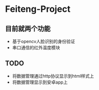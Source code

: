 # Feiteng-Project
## 目前就两个功能
- 基于opencv人脸识别的身份验证
- 串口通信的红外温度模块

## TODO
- 将数据管理通过http协议显示到html样式上
- 将数据管理显示到安卓app上
